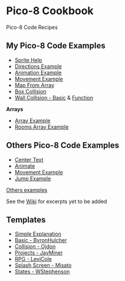 # Pico-8 Cookbook
Pico-8 Code Recipes 

## My Pico-8 Code Examples

- [Sprite Help](examples/sprite.src.md)
- [Directions Example](examples/directions.src)
- [Animation Example](examples/animate.src)
- [Movement Example](examples/movement.src)
- [Map From Array](examples/mapfromarray.src)
- [Box Collision](examples/draw_collision.src)
- [Wall Collision - Basic](examples/wall_collision_simpler.src) & [Function](examples/wall_collision_function.src)

**Arrays**

- [Array Example](examples/array.src)
- [Rooms Array Example](examples/story-engine/rooms.src)

## Others Pico-8 Code Examples

- [Center Text](examples/others/center.src)
- [Animate](examples/others/anim.p8)
- [Movement Example](examples/others/movement.src)
- [Jump Example](examples/others/jump.src)

[Others examples](examples/others)

See the [Wiki](https://github.com/nate2squared/pico-8-cookbook/wiki) for excerpts yet to be added

## Templates

* [Simple Explanation](https://geistpa.blogspot.com/p/pico-8-coding.html)
* [Basic - ByronHulcher](https://gist.github.com/byronhulcher/73f7765cfdab5b6d4ae1f72b72714ef3)
* [Collision - Ojdon](https://github.com/ojdon/pico8-boilerplate)
* [Projects - JayMiner](https://github.com/jayminer81/pico8_project_template)
* [RPG - LeviCole](https://github.com/levicole/pico-8-rpg-game-template)
* [Splash Screen - Misato](https://github.com/misato/pico8-game-template)
* [States - WStephenson](https://github.com/wstephenson/pico8-boilerplate)
